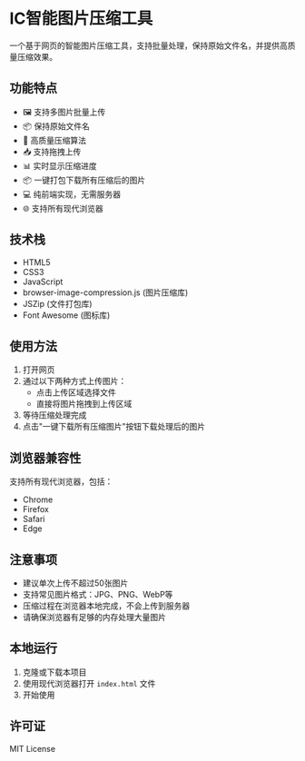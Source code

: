 # IC智能图片压缩工具

一个基于网页的智能图片压缩工具，支持批量处理，保持原始文件名，并提供高质量压缩效果。

## 功能特点

- 🖼️ 支持多图片批量上传
- 📦 保持原始文件名
- 🎯 高质量压缩算法
- 📥 支持拖拽上传
- 📊 实时显示压缩进度
- 📦 一键打包下载所有压缩后的图片
- 💻 纯前端实现，无需服务器
- 🌐 支持所有现代浏览器

## 技术栈

- HTML5
- CSS3
- JavaScript
- browser-image-compression.js (图片压缩库)
- JSZip (文件打包库)
- Font Awesome (图标库)

## 使用方法

1. 打开网页
2. 通过以下两种方式上传图片：
   - 点击上传区域选择文件
   - 直接将图片拖拽到上传区域
3. 等待压缩处理完成
4. 点击"一键下载所有压缩图片"按钮下载处理后的图片

## 浏览器兼容性

支持所有现代浏览器，包括：
- Chrome
- Firefox
- Safari
- Edge

## 注意事项

- 建议单次上传不超过50张图片
- 支持常见图片格式：JPG、PNG、WebP等
- 压缩过程在浏览器本地完成，不会上传到服务器
- 请确保浏览器有足够的内存处理大量图片

## 本地运行

1. 克隆或下载本项目
2. 使用现代浏览器打开 `index.html` 文件
3. 开始使用

## 许可证

MIT License 